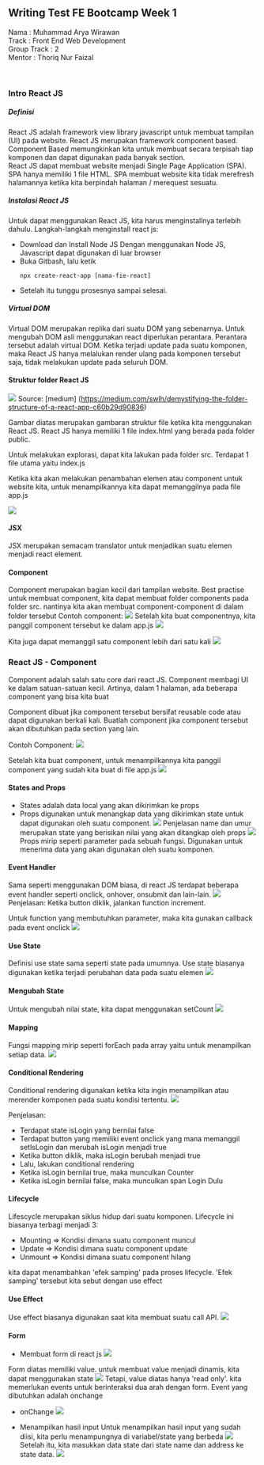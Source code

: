 ## Writing Test FE Bootcamp Week 1
Nama : Muhammad Arya Wirawan     
Track : Front End Web Development      
Group Track : 2      
Mentor : Thoriq Nur Faizal      

<br>

###  Intro React JS
##### Definisi
React JS adalah framework view library javascript untuk membuat tampilan (UI) pada website. React JS merupakan framework component based. Component Based memungkinkan kita untuk membuat secara terpisah tiap komponen dan dapat digunakan pada banyak section.     
React JS dapat membuat website menjadi Single Page Application (SPA). SPA hanya memiliki 1 file HTML. SPA membuat website kita tidak merefresh halamannya ketika kita berpindah halaman / merequest sesuatu.
##### Instalasi React JS
Untuk dapat menggunakan React JS, kita harus menginstallnya terlebih dahulu. Langkah-langkah menginstall react js:
- Download dan Install Node JS
  Dengan menggunakan Node JS, Javascript dapat digunakan di luar browser
- Buka Gitbash, lalu ketik
  ```
  npx create-react-app [nama-fie-react]
  ```
- Setelah itu tunggu prosesnya sampai selesai.

##### Virtual DOM
Virtual DOM merupakan replika dari suatu DOM yang sebenarnya. Untuk mengubah DOM asli menggunakan react diperlukan perantara. Perantara tersebut adalah virtual DOM. Ketika terjadi update pada suatu komponen, maka React JS hanya melalukan render ulang pada komponen tersebut saja, tidak melakukan update pada seluruh DOM.

#### Struktur folder React JS
![](asset/basic-react-struc.png)
Source: [medium] (https://medium.com/swlh/demystifying-the-folder-structure-of-a-react-app-c60b29d90836) 

Gambar diatas merupakan gambaran struktur file ketika kita menggunakan React JS. React JS hanya memiliki 1 file index.html yang berada pada folder public.     


Untuk melakukan explorasi, dapat kita lakukan pada folder src.  Terdapat 1 file utama yaitu index.js     

Ketika kita akan melakukan penambahan elemen atau component untuk website kita, untuk menampilkannya kita dapat memanggilnya pada file app.js

![](asset/appjs.png)
#### JSX
JSX merupakan semacam translator untuk menjadikan suatu elemen menjadi react element.
#### Component
Component merupakan bagian kecil dari tampilan website.
Best practise untuk membuat component, kita dapat membuat folder components pada folder src. nantinya kita akan membuat component-component di dalam folder tersebut
Contoh component:
![](asset/Navbar-component.png)
Setelah kita buat componentnya, kita panggil component tersebut ke dalam app.js
![](asset/navbaronappjs.png)

Kita juga dapat memanggil satu component lebih dari satu kali
![](asset/banyakcomponent.png)

### React JS - Component
Component adalah salah satu core dari react JS. Component membagi UI ke dalam  satuan-satuan kecil. Artinya, dalam 1 halaman, ada beberapa component yang bisa kita buat

Component dibuat jika component tersebut bersifat reusable code atau dapat digunakan berkali kali. Buatlah component jika component tersebut akan dibutuhkan pada section yang lain.

Contoh Component:
![](asset/memberinfo.png)

Setelah kita buat component, untuk menampilkannya kita panggil component yang sudah kita buat di file app.js
![](asset/showcomponent.png)

#### States and Props
- States adalah data local yang akan dikirimkan ke props
- Props digunakan untuk menangkap data yang dikirimkan state untuk dapat digunakan oleh suatu component.
![](asset/state.png)
Penjelasan
name dan umur merupakan state yang berisikan nilai yang akan ditangkap oleh props
![](asset/props.png)
Props mirip seperti parameter pada sebuah fungsi. Digunakan untuk menerima data yang akan digunakan oleh suatu komponen.

#### Event Handler
Sama seperti menggunakan DOM biasa, di react JS terdapat beberapa event handler seperti onclick, onhover, onsubmit dan lain-lain.
![](asset/onclick.png)
Penjelasan:
Ketika button diklik, jalankan function increment.

Untuk function yang membutuhkan parameter, maka kita gunakan callback pada event onclick
![](asset/onclickparam.png)

#### Use State
Definisi use state sama seperti state pada umumnya. Use state biasanya digunakan ketika terjadi perubahan data pada suatu elemen
![](asset/usestate.png)

#### Mengubah State
Untuk mengubah nilai state, kita dapat menggunakan setCount
![](asset/setcount.png)
#### Mapping
Fungsi mapping mirip seperti forEach pada array yaitu untuk menampilkan setiap data.
![](asset/mapping.png)
#### Conditional Rendering
Conditional rendering digunakan ketika kita ingin menampilkan atau merender komponen pada suatu kondisi tertentu. 
![](asset/conditional%20rendering.png)

Penjelasan:
- Terdapat state isLogin yang bernilai false
- Terdapat button yang memiliki event onclick yang mana memanggil setIsLogin dan merubah isLogin menjadi true
- Ketika button diklik, maka isLogin berubah menjadi true
- Lalu, lakukan conditional rendering
- Ketika isLogin bernilai true, maka munculkan Counter
- Ketika isLogin bernilai false, maka munculkan span Login Dulu

#### Lifecycle
Lifescycle merupakan siklus hidup dari suatu komponen. Lifecycle ini biasanya terbagi menjadi 3:
- Mounting => Kondisi dimana suatu component muncul
- Update => Kondisi dimana suatu component update
- Unmount => Kondisi dimana suatu component hilang

kita dapat menambahkan 'efek samping' pada proses lifecycle. 'Efek samping' tersebut kita sebut dengan use effect

#### Use Effect
Use effect biasanya digunakan saat kita membuat suatu call API. 
![](asset/useeffect.png)

#### Form
- Membuat form di react js
![](asset/form.png)

Form diatas memiliki value. untuk membuat value menjadi dinamis, kita dapat menggunakan state
![](asset/stateform.png)
Tetapi, value diatas hanya 'read only'. kita memerlukan events untuk berinteraksi dua arah dengan form. Event yang dibutuhkan adalah onchange
- onChange
![](asset/onchange.png)

- Menampilkan hasil input
  Untuk menampilkan hasil input yang sudah diisi, kita perlu menampungnya di variabel/state yang berbeda
  ![](asset/statedata.png)
  Setelah itu, kita masukkan data state dari state name dan address ke state data.
  ![](asset/setdata.png)
